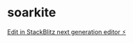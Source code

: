 # soarkite

[Edit in StackBlitz next generation editor ⚡️](https://stackblitz.com/~/github.com/pabloasc/soarkite)